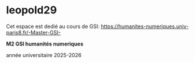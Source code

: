 # leopold29

Cet espace est dedié au cours de GSI: https://humanites-numeriques.univ-paris8.fr/-Master-GSI-

**M2 GSI humanités numeriques**

année universitaire 2025-2026
